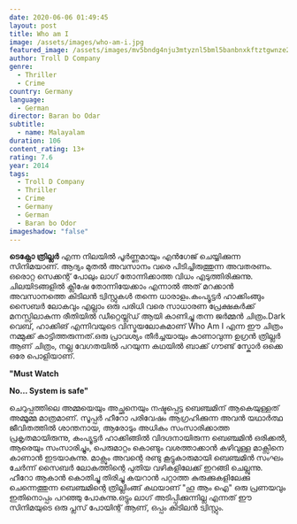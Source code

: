 ```yaml
---
date: 2020-06-06 01:49:45
layout: post
title: Who am I
image: /assets/images/who-am-i.jpg
featured_image: /assets/images/mv5bndg4nju3mtyznl5bml5banbnxkftztgwnze2mdu2mje-._v1_ql50_sy1000_cr0-0-707-1000_al_.jpg
author: Troll D Company
genre:
  - Thriller
  - Crime
country: Germany
language:
  - German
director: Baran bo Odar
subtitle:
  - name: Malayalam
duration: 106
content_rating: 13+
rating: 7.6
year: 2014
tags:
  - Troll D Company
  - Thriller
  - Crime
  - Germany
  - German
  - Baran bo Odor
imageshadow: "false"
---
```

**ടെക്നോ ത്രില്ലർ** എന്ന നിലയിൽ പൂർണ്ണമായും എൻഗേജ് ചെയ്യിക്കുന്ന സിനിമയാണ്. ആദ്യം മുതൽ അവസാനം വരെ പിടിച്ചിരുത്തുന്ന അവതരണം. ഒരൊറ്റ സെക്കന്റ്‌ പോലും ലാഗ് തോന്നിക്കാത്ത വിധം എടുത്തിരിക്കുന്നു. ചിലയിടങ്ങളിൽ ക്ലീഷേ തോന്നിയേക്കാം എന്നാൽ അത് മറക്കാൻ അവസാനത്തെ കിടിലൻ ട്വിസ്റ്റുകൾ തന്നെ ധാരാളം.കംപ്യൂട്ടർ ഹാക്കിംങ്ങും സൈബർ ലോകവും എല്ലാം ഒരു പരിധി വരെ സാധാരണ പ്രേക്ഷകർക്ക് മനസ്സിലാകുന്ന രീതിയിൽ ഡീറ്റെയ്ല്ഡ് ആയി കാണിച്ചു തന്ന ജർമ്മൻ ചിത്രം.Dark വെബ്, ഹാക്കിങ് എന്നിവയുടെ വിസ്മയലോകമാണ് Who Am I എന്ന ഈ ചിത്രം നമ്മുക്ക് കാട്ടിത്തരുന്നത്.ഒരു പ്രാവശ്യം തീർച്ചയായും കാണാവുന്ന ഉഗ്രൻ ത്രില്ലർ ആണ് ചിത്രം, നല്ല വേഗതയിൽ പറയുന്ന കഥയിൽ ബാക്ക് ഗൗണ്ട് സ്കോർ ഒക്കെ ഒരേ പൊളിയാണ്.

**"Must Watch**

**No... System is safe"**

ചെറുപ്പത്തിലെ അമ്മയെയും അച്ഛനെയും നഷ്ടപ്പെട്ട ബെഞ്ചമിന് ആകെയുള്ളത് അമ്മൂമ്മ മാത്രമാണ്. സൂപ്പർ ഹീറോ പരിവേഷം ആഗ്രഹിക്കുന്ന അവൻ യഥാർത്ഥ ജീവിതത്തിൽ ശാന്തനായ, ആരോടും അധികം സംസാരിക്കാത്ത പ്രകൃതമായിരുന്നു, കംപ്യൂട്ടർ ഹാക്കിങ്ങിൽ വിദഗ്ദനായിരുന്ന ബെഞ്ചമിൻ ഒരിക്കൽ, ആരെയും സംസാരിച്ചും, പെരുമാറ്റം കൊണ്ടും വശത്താക്കാൻ കഴിവുള്ള മാക്സിനെ കാണാൻ ഇടയാകുന്നു. മാക്സും അവന്റെ രണ്ടു കൂട്ടുകാരുമായി ബെഞ്ചമിൻ സംഘം ചേർന്ന് സൈബർ ലോകത്തിന്റെ പുതിയ വഴികളിലേക്ക് ഇറങ്ങി ചെല്ലുന്നു. ഹീറോ ആകാൻ കൊതിച്ചു തിരിച്ചു കയറാൻ പറ്റാത്ത കുരുക്കുകളിലേക്കു ചെന്നെത്തുന്ന ബെഞ്ചമിന്റെ ത്രില്ലിംങ്ങ് കഥയാണ് "ഹൂ ആം ഐ" ഒരു പ്രണയവും ഇതിനൊപ്പം പറഞ്ഞു പോകുന്നു.ഒട്ടും ലാഗ് അടിപ്പിക്കുന്നില്ല എന്നത് ഈ സിനിമയുടെ ഒരു പ്ലസ് പോയിന്റ് ആണ്, ഒപ്പം കിടിലൻ ട്വിസ്റ്റും.